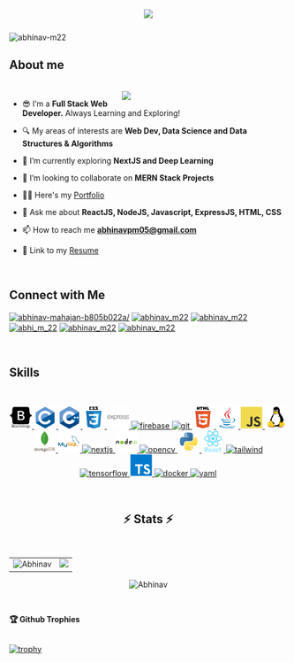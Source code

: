 <!-- <h1 align="center">Hi 👋, I'm Abhinav</h1>
<h3 align="center">A passionate Full Stack Web Developer</h3> -->

<h1 align="center">
  <a href="https://git.io/typing-svg">
    <img src="https://readme-typing-svg.herokuapp.com/?lines=Hi,+There!+👋;I'm+Abhinav....;Full+Stack+Web+Developer!;&center=true&size=27">
  </a>
</h1>

<p align="left"> <img src="https://komarev.com/ghpvc/?username=abhinav-m22&label=Profile%20views&color=0e75b6&style=flat" alt="abhinav-m22" /> </p>

## **About me**

<br>
<picture> <img align="right" src="https://user-images.githubusercontent.com/74038190/212748842-9fcbad5b-6173-4175-8a61-521f3dbb7514.gif" width = 300px></picture>


- 😎 I’m a  **Full Stack Web Developer.** Always Learning and Exploring!

- 🔍 My areas of interests are **Web Dev, Data Science and Data Structures & Algorithms**

- 🔭 I’m currently exploring **NextJS and Deep Learning**

- 👯 I’m looking to collaborate on **MERN Stack Projects**

- 👨‍💻 Here's my [Portfolio](https://abhinav-m22.github.io/personal-portfolio)

- 💬 Ask me about **ReactJS, NodeJS, Javascript, ExpressJS, HTML, CSS**

- 📫 How to reach me **abhinavpm05@gmail.com**

- 📄 Link to my [Resume](https://drive.google.com/file/d/19TbBfaRcWaNEHofmD1YTp4zCAukSzaOS/view?usp=share_link)

<br>



## <b> Connect with Me</b>
<p align="left">
<a href="https://linkedin.com/in/abhinav-mahajan-b805b022a/" target="blank"><img align="center" src="https://raw.githubusercontent.com/rahuldkjain/github-profile-readme-generator/master/src/images/icons/Social/linked-in-alt.svg" alt="abhinav-mahajan-b805b022a/" height="30" width="40" /></a>
<a href="https://www.leetcode.com/abhinav_m22" target="blank"><img align="center" src="https://raw.githubusercontent.com/rahuldkjain/github-profile-readme-generator/master/src/images/icons/Social/leet-code.svg" alt="abhinav_m22" height="30" width="40" /></a>
<a href="https://auth.geeksforgeeks.org/user/abhinav_m22" target="blank"><img align="center" src="https://raw.githubusercontent.com/rahuldkjain/github-profile-readme-generator/master/src/images/icons/Social/geeks-for-geeks.svg" alt="abhinav_m22" height="30" width="40" /></a>
<a href="https://instagram.com/abhi_m_22" target="blank"><img align="center" src="https://raw.githubusercontent.com/rahuldkjain/github-profile-readme-generator/master/src/images/icons/Social/instagram.svg" alt="abhi_m_22" height="30" width="40" /></a>
<a href="https://www.codechef.com/users/abhinav_m22" target="blank"><img align="center" src="https://cdn.jsdelivr.net/npm/simple-icons@3.1.0/icons/codechef.svg" alt="abhinav_m22" height="30" width="40" /></a>
<a href="https://www.hackerrank.com/abhinav_m22" target="blank"><img align="center" src="https://raw.githubusercontent.com/rahuldkjain/github-profile-readme-generator/master/src/images/icons/Social/hackerrank.svg" alt="abhinav_m22" height="30" width="40" /></a>
</p>
<br>

## <b> Skills</b>
<br>
<p align="center"> <a href="https://getbootstrap.com" target="_blank" rel="noreferrer"> <img src="https://raw.githubusercontent.com/devicons/devicon/master/icons/bootstrap/bootstrap-plain-wordmark.svg" alt="bootstrap" width="40" height="40"/> </a> <a href="https://www.cprogramming.com/" target="_blank" rel="noreferrer"> <img src="https://raw.githubusercontent.com/devicons/devicon/master/icons/c/c-original.svg" alt="c" width="40" height="40"/> </a> <a href="https://www.w3schools.com/cpp/" target="_blank" rel="noreferrer"> <img src="https://raw.githubusercontent.com/devicons/devicon/master/icons/cplusplus/cplusplus-original.svg" alt="cplusplus" width="40" height="40"/> </a> <a href="https://www.w3schools.com/css/" target="_blank" rel="noreferrer"> <img src="https://raw.githubusercontent.com/devicons/devicon/master/icons/css3/css3-original-wordmark.svg" alt="css3" width="40" height="40"/> </a> <a href="https://expressjs.com" target="_blank" rel="noreferrer"> <img src="https://raw.githubusercontent.com/devicons/devicon/master/icons/express/express-original-wordmark.svg" alt="express" width="40" height="40"/> </a> <a href="https://firebase.google.com/" target="_blank" rel="noreferrer"> <img src="https://www.vectorlogo.zone/logos/firebase/firebase-icon.svg" alt="firebase" width="40" height="40"/> </a> <a href="https://git-scm.com/" target="_blank" rel="noreferrer"> <img src="https://www.vectorlogo.zone/logos/git-scm/git-scm-icon.svg" alt="git" width="40" height="40"/> </a> <a href="https://www.w3.org/html/" target="_blank" rel="noreferrer"> <img src="https://raw.githubusercontent.com/devicons/devicon/master/icons/html5/html5-original-wordmark.svg" alt="html5" width="40" height="40"/> </a> <a href="https://www.java.com" target="_blank" rel="noreferrer"> <img src="https://raw.githubusercontent.com/devicons/devicon/master/icons/java/java-original.svg" alt="java" width="40" height="40"/> </a> <a href="https://developer.mozilla.org/en-US/docs/Web/JavaScript" target="_blank" rel="noreferrer"> <img src="https://raw.githubusercontent.com/devicons/devicon/master/icons/javascript/javascript-original.svg" alt="javascript" width="40" height="40"/> </a> <a href="https://www.linux.org/" target="_blank" rel="noreferrer"> <img src="https://raw.githubusercontent.com/devicons/devicon/master/icons/linux/linux-original.svg" alt="linux" width="40" height="40"/> </a> <a href="https://www.mongodb.com/" target="_blank" rel="noreferrer"> <img src="https://raw.githubusercontent.com/devicons/devicon/master/icons/mongodb/mongodb-original-wordmark.svg" alt="mongodb" width="40" height="40"/> </a> <a href="https://www.mysql.com/" target="_blank" rel="noreferrer"> <img src="https://raw.githubusercontent.com/devicons/devicon/master/icons/mysql/mysql-original-wordmark.svg" alt="mysql" width="40" height="40"/> </a> <a href="https://nextjs.org/" target="_blank" rel="noreferrer"> <img src="https://cdn.worldvectorlogo.com/logos/nextjs-2.svg" alt="nextjs" width="40" height="40"/> </a> <a href="https://nodejs.org" target="_blank" rel="noreferrer"> <img src="https://raw.githubusercontent.com/devicons/devicon/master/icons/nodejs/nodejs-original-wordmark.svg" alt="nodejs" width="40" height="40"/> </a> <a href="https://opencv.org/" target="_blank" rel="noreferrer"> <img src="https://www.vectorlogo.zone/logos/opencv/opencv-icon.svg" alt="opencv" width="40" height="40"/> </a> <a href="https://www.python.org" target="_blank" rel="noreferrer"> <img src="https://raw.githubusercontent.com/devicons/devicon/master/icons/python/python-original.svg" alt="python" width="40" height="40"/> </a> <a href="https://reactjs.org/" target="_blank" rel="noreferrer"> <img src="https://raw.githubusercontent.com/devicons/devicon/master/icons/react/react-original-wordmark.svg" alt="react" width="40" height="40"/> </a> <a href="https://tailwindcss.com/" target="_blank" rel="noreferrer"> <img src="https://www.vectorlogo.zone/logos/tailwindcss/tailwindcss-icon.svg" alt="tailwind" width="40" height="40"/> </a> <a href="https://www.tensorflow.org" target="_blank" rel="noreferrer"> <img src="https://www.vectorlogo.zone/logos/tensorflow/tensorflow-icon.svg" alt="tensorflow" width="40" height="40"/> </a> <a href="https://www.typescriptlang.org/" target="_blank" rel="noreferrer"> <img src="https://raw.githubusercontent.com/devicons/devicon/master/icons/typescript/typescript-original.svg" alt="typescript" width="40" height="40"/> </a> <a href="https://www.docker.com/" target="_blank" rel="noreferrer"> <img src="https://www.vectorlogo.zone/logos/docker/docker-icon.svg" alt="docker" width="40" height="40"/> </a> <a href="https://yaml.org/" target="_blank" rel="noreferrer"> <img src="https://www.vectorlogo.zone/logos/yaml/yaml-icon.svg" alt="yaml" width="40" height="40"/> </a> </p>

<br>

<h2 align="center">⚡ Stats ⚡</h2>
<br>
<p align=center>
  <div align=center>
    <table>
        <tr> 
            <td><img src="https://github-readme-streak-stats.herokuapp.com/?user=abhinav-m22&theme=radical" alt="Abhinav"/>
            <td><img src="https://github-readme-stats.vercel.app/api?username=abhinav-m22&count_private=true&show_icons=true&theme=radical" /></td>
        </tr>
    </table>
  </div>
  <p align="center"><img src="https://github-readme-stats.vercel.app/api/top-langs?username=abhinav-m22&show_icons=true&theme=radical&layout=compact" alt="Abhinav" /></p>
  <br>

</p>

<summary><b>🏆 Github Trophies</b></summary>
<br>

[![trophy](https://github-profile-trophy.vercel.app/?username=abhinav-m22&theme=radical&row=1&column=7&margin-w=30)](https://github.com/ryo-ma/github-profile-trophy)
